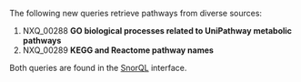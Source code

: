 The following new queries retrieve pathways from diverse sources:

1. NXQ\_00288 **GO biological processes related to UniPathway metabolic pathways**
2. NXQ\_00289 **KEGG and Reactome pathway names**

Both queries are found in the [SnorQL](https://snorql.nextprot.org/) interface.
